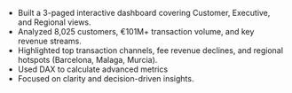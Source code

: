 - Built a 3-paged interactive dashboard covering Customer, Executive, and Regional views.
- Analyzed 8,025 customers, €101M+ transaction volume, and key revenue streams.
- Highlighted top transaction channels, fee revenue declines, and regional hotspots (Barcelona, Malaga, Murcia).
- Used DAX to calculate advanced metrics
- Focused on clarity and decision-driven insights.

